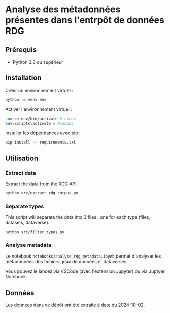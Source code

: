 # Analyse des métadonnées présentes dans l'entrpôt de données RDG

## Prérequis

- Python 3.8 ou supérieur

## Installation

Créer un environnement virtuel :

```bash
python -m venv env
```

Activer l'environnement virtuel :

```bash
source env/bin/activate # Linux
env\Scripts\activate # Windows
```

Installer les dépendances avec pip :

```bash
pip install -r requirements.txt
```

## Utilisation

### Extract data

Extract the data from the RDG API.

```bash
python src/extract_rdg_corpus.py
```

### Separate types

This script will separate the data into 3 files : one for each type (files, datasets, dataverse).

```bash
python src/filter_types.py
```

### Analyse metadata

Le notebook `notebooks/analyse_rdg_metadata.ipynb` permet d'analyser les métadonnées des fichiers, jeux de données et dataverses.

Vous pouvez le lancez via VSCode (avec l'extension Jupyter) ou via Juptyer Notebook.

## Données

Les données dans ce dépôt ont été extraite à date du 2024-10-02.
